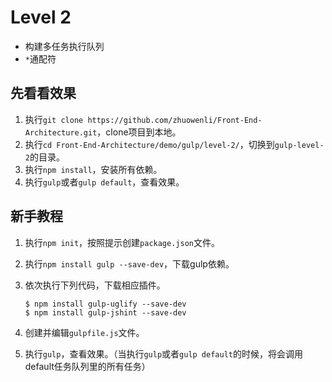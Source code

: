 # Level 2

- 构建多任务执行队列
- `*`通配符

## 先看看效果

1. 执行`git clone https://github.com/zhuowenli/Front-End-Architecture.git`，clone项目到本地。
2. 执行`cd Front-End-Architecture/demo/gulp/level-2/`，切换到`gulp-level-2`的目录。
3. 执行`npm install`，安装所有依赖。
4. 执行`gulp`或者`gulp default`，查看效果。

## 新手教程

1. 执行`npm init`，按照提示创建`package.json`文件。
2. 执行`npm install gulp --save-dev`，下载gulp依赖。
3. 依次执行下列代码，下载相应插件。

    ```
    $ npm install gulp-uglify --save-dev
    $ npm install gulp-jshint --save-dev
    ```

4. 创建并编辑`gulpfile.js`文件。
5. 执行`gulp`，查看效果。（当执行`gulp`或者`gulp default`的时候，将会调用default任务队列里的所有任务）